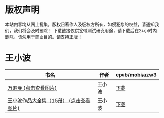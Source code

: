 # 版权声明

本站内容均从网上搜集，版权归著作人及版权方所有，如侵犯您的权益，请通知我们，我们将会及时删除！ 下载链接仅供宽带测试研究用途，请下载后在24小时内删除，请勿用于商业目的。请支持正版！

# 王小波

| 书名 | 作者 | epub/mobi/azw3 |
| --- | --- | --- |
| [万寿寺 (点击查看图片)](https://www.dushupai.com/attachment/2024/06/06/e5d81a6f72fa5073.jpg) | 王小波 | [下载](https://url89.ctfile.com/f/31084289-1357030480-1e074b?p=8866) |
| [王小波作品大全集（15册） (点击查看图片)](https://www.dushupai.com/attachment/2024/06/02/06f97c546a75aade.jpeg) | 王小波 | [下载](https://url89.ctfile.com/f/31084289-1357014463-323335?p=8866) |

